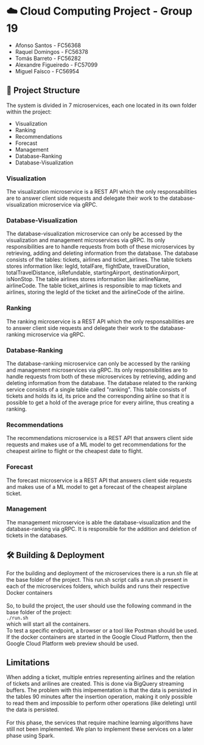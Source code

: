 # ☁️ Cloud Computing Project - Group 19 
- Afonso Santos - FC56368
- Raquel Domingos - FC56378
- Tomás Barreto - FC56282
- Alexandre Figueiredo - FC57099
- Miguel Faísco - FC56954

## 📐 Project Structure

The system is divided in 7 microservices, each one located in its own folder within the project:
- Visualization
- Ranking
- Recommendations
- Forecast
- Management
- Database-Ranking
- Database-Visualization

### Visualization

The visualization microservice is a REST API which the only responsabilities are to answer client side requests and delegate their work to the database-visualization microservice via gRPC.

### Database-Visualization

The database-visualization microservice can only be accessed by the visualization and management microservices via gRPC. Its only responsibilities are to handle requests from both of these microservices by retrieving, adding and deleting information from the database. The database consists of the tables: tickets, airlines and ticket_airlines. The table tickets stores information like: legId, totalFare, flightDate, travelDuration, totalTravelDistance, isRefundable, startingAirport, destinationAirport, isNonStop. The table airlines stores information like: airlineName, airlineCode. The table ticket_airlines is responsible to map tickets and airlines, storing the legId of the ticket and the airlineCode of the airline.


### Ranking

The ranking microservice is a REST API which the only responsabilities are to answer client side requests and delegate their work to the database-ranking microservice via gRPC.

### Database-Ranking

The database-ranking microservice can only be accessed by the ranking and management microservices via gRPC. Its only responsibilities are to handle requests from both of these microservices by retrieving, adding and deleting information from the database. The database related to the ranking service
consists of a single table called "ranking". This table consists of tickets and holds its id, its price and the corresponding airline so that it is possible to get a hold of the average price for every airline, thus creating a ranking.

### Recommendations

The recommendations microservice is a REST API that answers client side requests and makes use of a ML model to get recommendations for the cheapest airline to flight or the cheapest date to flight.

### Forecast

The forecast microservice is a REST API that answers client side requests and makes use of a ML model to get a forecast of the cheapest airplane ticket.

### Management

The management microservice is able the database-visualization and the database-ranking via gRPC. It is responsible for the addition and deletion of tickets in the databases.

## 🛠️ Building & Deployment 

For the building and deployment of the microservices there is a run.sh file at the base folder of the project. This run.sh script calls a run.sh present in each of the microservices folders, which builds and runs their respective Docker containers <br>
<br>
So, to build the project, the user should use the following command in the base folder of the project: <br>
`./run.sh`<br>
which will start all the containers. <br>
To test a specific endpoint, a browser or a tool like Postman should be used. If the docker containers are started in the Google Cloud Platform, then the Google Cloud Platform web preview should be used.

## Limitations
When adding a ticket, multiple entries representing airlines and the relation of tickets and arilines are created. This is done via BigQuery streaming buffers. The problem with this imlpementation is that the data is  persisted in the tables 90 minutes after the insertion operation, making it only possible to read them and impossible to perform other operations (like deleting) until the data is persisted. <br>
<br>
For this phase, the services that require machine learning algorithms have still not been implemented. We plan to implement these services on a later phase using Spark.



